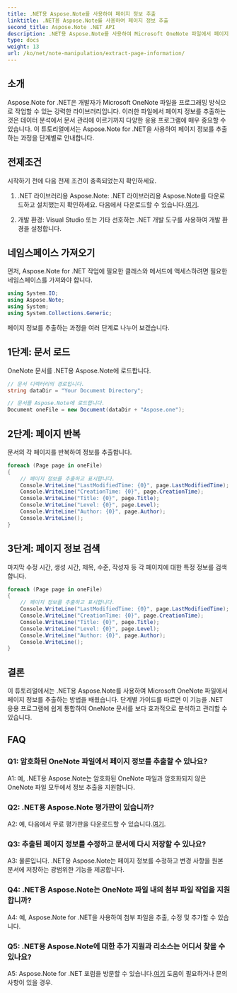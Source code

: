 ```yaml
---
title: .NET용 Aspose.Note를 사용하여 페이지 정보 추출
linktitle: .NET용 Aspose.Note를 사용하여 페이지 정보 추출
second_title: Aspose.Note .NET API
description: .NET용 Aspose.Note를 사용하여 Microsoft OneNote 파일에서 페이지 정보를 추출하는 방법을 알아보세요. 이 포괄적인 튜토리얼은 프로세스를 단계별로 안내합니다.
type: docs
weight: 13
url: /ko/net/note-manipulation/extract-page-information/
---
```

## 소개

Aspose.Note for .NET은 개발자가 Microsoft OneNote 파일을 프로그래밍 방식으로 작업할 수 있는 강력한 라이브러리입니다. 이러한 파일에서 페이지 정보를 추출하는 것은 데이터 분석에서 문서 관리에 이르기까지 다양한 응용 프로그램에 매우 중요할 수 있습니다. 이 튜토리얼에서는 Aspose.Note for .NET을 사용하여 페이지 정보를 추출하는 과정을 단계별로 안내합니다.

## 전제조건

시작하기 전에 다음 전제 조건이 충족되었는지 확인하세요.

1. .NET 라이브러리용 Aspose.Note: .NET 라이브러리용 Aspose.Note를 다운로드하고 설치했는지 확인하세요. 다음에서 다운로드할 수 있습니다.[여기](https://releases.aspose.com/note/net/).

2. 개발 환경: Visual Studio 또는 기타 선호하는 .NET 개발 도구를 사용하여 개발 환경을 설정합니다.

## 네임스페이스 가져오기

먼저, Aspose.Note for .NET 작업에 필요한 클래스와 메서드에 액세스하려면 필요한 네임스페이스를 가져와야 합니다.

```csharp
using System.IO;
using Aspose.Note;
using System;
using System.Collections.Generic;
```

페이지 정보를 추출하는 과정을 여러 단계로 나누어 보겠습니다.

## 1단계: 문서 로드

OneNote 문서를 .NET용 Aspose.Note에 로드합니다.

```csharp
// 문서 디렉터리의 경로입니다.
string dataDir = "Your Document Directory";

// 문서를 Aspose.Note에 로드합니다.
Document oneFile = new Document(dataDir + "Aspose.one");
```

## 2단계: 페이지 반복

문서의 각 페이지를 반복하여 정보를 추출합니다.

```csharp
foreach (Page page in oneFile)
{
    // 페이지 정보를 추출하고 표시합니다.
    Console.WriteLine("LastModifiedTime: {0}", page.LastModifiedTime);
    Console.WriteLine("CreationTime: {0}", page.CreationTime);
    Console.WriteLine("Title: {0}", page.Title);
    Console.WriteLine("Level: {0}", page.Level);
    Console.WriteLine("Author: {0}", page.Author);
    Console.WriteLine();
}
```

## 3단계: 페이지 정보 검색

마지막 수정 시간, 생성 시간, 제목, 수준, 작성자 등 각 페이지에 대한 특정 정보를 검색합니다.

```csharp
foreach (Page page in oneFile)
{
    // 페이지 정보를 추출하고 표시합니다.
    Console.WriteLine("LastModifiedTime: {0}", page.LastModifiedTime);
    Console.WriteLine("CreationTime: {0}", page.CreationTime);
    Console.WriteLine("Title: {0}", page.Title);
    Console.WriteLine("Level: {0}", page.Level);
    Console.WriteLine("Author: {0}", page.Author);
    Console.WriteLine();
}
```

## 결론

이 튜토리얼에서는 .NET용 Aspose.Note를 사용하여 Microsoft OneNote 파일에서 페이지 정보를 추출하는 방법을 배웠습니다. 단계별 가이드를 따르면 이 기능을 .NET 응용 프로그램에 쉽게 통합하여 OneNote 문서를 보다 효과적으로 분석하고 관리할 수 있습니다.

## FAQ

### Q1: 암호화된 OneNote 파일에서 페이지 정보를 추출할 수 있나요?

A1: 예, .NET용 Aspose.Note는 암호화된 OneNote 파일과 암호화되지 않은 OneNote 파일 모두에서 정보 추출을 지원합니다.

### Q2: .NET용 Aspose.Note 평가판이 있습니까?

 A2: 예, 다음에서 무료 평가판을 다운로드할 수 있습니다.[여기](https://releases.aspose.com/).

### Q3: 추출된 페이지 정보를 수정하고 문서에 다시 저장할 수 있나요?

A3: 물론입니다. .NET용 Aspose.Note는 페이지 정보를 수정하고 변경 사항을 원본 문서에 저장하는 광범위한 기능을 제공합니다.

### Q4: .NET용 Aspose.Note는 OneNote 파일 내의 첨부 파일 작업을 지원합니까?

A4: 예, Aspose.Note for .NET을 사용하여 첨부 파일을 추출, 수정 및 추가할 수 있습니다.

### Q5: .NET용 Aspose.Note에 대한 추가 지원과 리소스는 어디서 찾을 수 있나요?

 A5: Aspose.Note for .NET 포럼을 방문할 수 있습니다.[여기](https://forum.aspose.com/c/note/28) 도움이 필요하거나 문의사항이 있을 경우.